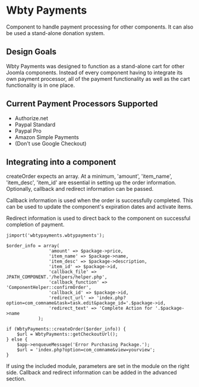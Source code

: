 Wbty Payments
===========

Component to handle payment processing for other components. It can also be used a stand-alone donation system.

Design Goals
-----------

Wbty Payments was designed to function as a stand-alone cart for other Joomla components. Instead of every component having to integrate its own payment processor, all of the payment functionality as well as the cart functionality is in one place.

Current Payment Processors Supported
-----------

* Authorize.net
* Paypal Standard
* Paypal Pro
* Amazon Simple Payments
* (Don't use Google Checkout)

Integrating into a component
----------

createOrder expects an array. At a minimum, 'amount', 'item_name', 'item_desc', 'item_id' are essential in setting up the order information. Optionally, callback and redirect information can be passed.

Callback information is used when the order is successfully completed. This can be used to update the component's expiration dates and activate items.

Redirect information is used to direct back to the component on successful completion of payment.

    jimport('wbtypayments.wbtypayments');

	$order_info = array(
					'amount' => $package->price,
					'item_name' => $package->name,
					'item_desc' => $package->description,
					'item_id' => $package->id,
					'callback_file' => JPATH_COMPONENT.'/helpers/helper.php',
					'callback_function' => 'ComponentHelper::confirmOrder',
					'callback_id' => $package->id,
					'redirect_url' => 'index.php?option=com_comname&task=task.edit&package_id='.$package->id,
					'redirect_text' => 'Complete Action for '.$package->name
				);

	if (WbtyPayments::createOrder($order_info)) {
		$url = WbtyPayments::getCheckoutUrl();
	} else {
		$app->enqueueMessage('Error Purchasing Package.');
		$url = 'index.php?option=com_comname&view=yourview';
	}

If using the included module, parameters are set in the module on the right side. Callback and redirect information can be added in the advanced section.
